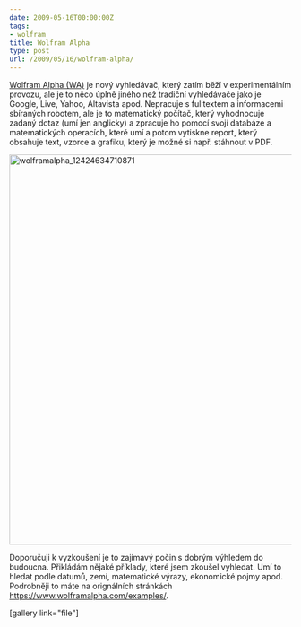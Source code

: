 ```yaml
---
date: 2009-05-16T00:00:00Z
tags:
- wolfram
title: Wolfram Alpha
type: post
url: /2009/05/16/wolfram-alpha/
---
```


<p><a href="https://www.wolframalpha.com">Wolfram Alpha (WA)</a> je nový vyhledávač, který zatím běží v experimentálním provozu, ale je to něco úplně jiného než tradiční vyhledávače jako je Google, Live, Yahoo, Altavista apod. Nepracuje s fulltextem a informacemi sbíraných robotem, ale je to matematický počítač, který vyhodnocuje zadaný dotaz (umí jen anglicky) a zpracuje ho pomocí svojí databáze a matematických operacích, které umí a potom vytiskne report, který obsahuje text, vzorce a grafiku, který je možné si např. stáhnout v PDF. </p>

<img src="https://blog.prskavec.net/wp-content/uploads/2009/05/wolframalpha_12424634710871.png" alt="wolframalpha_12424634710871" title="wolframalpha_12424634710871" width="596" height="696" class="aligncenter size-full wp-image-564" />

<p>Doporučuji k vyzkoušení je to zajímavý počin s dobrým výhledem do budoucna. Přikládám nějaké příklady, které jsem zkoušel vyhledat. Umí to hledat podle datumů, zemí, matematické výrazy, ekonomické pojmy apod. Podrobněji to máte na orignálních stránkách <a href="https://www.wolframalpha.com/examples/">https://www.wolframalpha.com/examples/</a>.</p>
[gallery link="file"]
